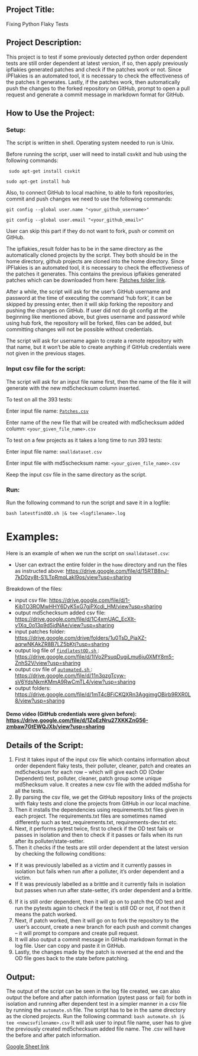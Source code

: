 ## Project Title:
Fixing Python Flaky Tests 

## Project Description:
This project is to test if some previously detected python order dependent tests are still order dependent at latest version, if so, then apply previously ipflakies generated patches and check if the patches work or not. Since iPFlakies is an automated tool, it is necessary to check the effectiveness of the patches it generates. Lastly, if the patches work, then automatically push the changes to the forked repository on GitHub, prompt to open a pull request and generate a commit message in markdown format for GitHub.

## How to Use the Project:	
    
### Setup:

The script is written in shell. Operating system needed to run is Unix.

Before running the script, user will need to install csvkit and hub using the following    commands: 

` sudo apt-get install csvkit`

 `sudo apt-get install hub`

Also, to connect GitHub to local machine, to able to fork repositories, commit and push changes we need to use the following commands: 
 
`git config --global user.name "<your_github_username>"`

`git config --global user.email "<your_github_email>"`

User can skip this part if they do not want to fork, push or commit on GitHub.

The ipflakies_result folder has to be in the same directory as the automatically cloned projects by the script. They both should be in the home directory, github projects are cloned into the home directory. Since iPFlakies is an automated tool, it is necessary to check the effectiveness of the patches it generates. This contains the previous ipflakies generated patches which can be downloaded from here: 
[Patches folder link]( https://drive.google.com/drive/folders/1u0TsD_PjaXZ-aqrwNKAkZR8B7LZ5bKtj?usp=sharing ).

After a while, the script will ask for the user’s GitHub username and password at the time of executing the command ‘hub fork’, it can be skipped by pressing enter, then it will skip forking the repository and pushing the changes on GitHub. If user did not do git config at the beginning like mentioned above, but gives username and password while using hub fork, the repository will be forked, files can be added, but committing changes will not be possible without credentials. 

The script will ask for username again to create a remote repository with that name, but it won’t be able to create anything if GitHub credentials were not given in the previous stages. 

### Input csv file for the script: 

The script will ask for an input file name first, then the name of the file it will generate with the new md5checksum column inserted. 

To test on all the 393 tests:

Enter input file name: [ `Patches.csv` ](https://drive.google.com/file/d/1_PhVR5Zl8aH_9Xhz-35XO78EoWLqXG4B/view?usp=sharing)

Enter name of the new file that will be created with md5checksum added column: `<your_given_file_name>.csv`

To test on a few projects as it takes a long time to run 393 tests:

Enter input file name: `smalldataset.csv`

Enter input file with md5schecksum name: `<your_given_file_name>.csv`

Keep the input csv file in the same directory as the script. 

### Run: 

Run the following command to run the script and save it in a logfile:

`bash latestfindOD.sh |& tee <logfilename>.log`

# Examples: 

Here is an example of when we run the script on `smalldataset.csv`: 
- User can extract the entire folder in the `home` directory and run the files as instructed above: https://drive.google.com/file/d/15RTB8nJ-7kD0zy8t-S1LTpRmqLakI9os/view?usp=sharing

Breakdown of the files: 
- input csv file: https://drive.google.com/file/d/1-KjbTO3ROMwHHY6DyK5xG7gjPXcdi_HM/view?usp=sharing
- output md5checksum added csv file: https://drive.google.com/file/d/1C4xmUAC_EcXIt-v1Xq_0o13p9d5idNAe/view?usp=sharing
- input patches folder:  https://drive.google.com/drive/folders/1u0TsD_PjaXZ-aqrwNKAkZR8B7LZ5bKtj?usp=sharing
- output log file of [ `findlatestOD.sh` ](https://github.com/suzzy777/Flaky_tests/blob/master/latestfindOD.sh) : https://drive.google.com/file/d/1IVo2PsuqDugiLmu6ju0XMY8m5-ZnhS2V/view?usp=sharing
- output csv file of [ `automated.sh` ](https://github.com/suzzy777/Flaky_tests/blob/master/automated.sh) : https://drive.google.com/file/d/11n3qzgTcyw-sV6YdsNkmKMmA9RwCmTL4/view?usp=sharing
- output folders: https://drive.google.com/file/d/1mT4cBFiCKQXRn3AggjmgOBirb9RXR0L8/view?usp=sharing
#### Demo video (GitHub credentials were given before): https://drive.google.com/file/d/1ZoEzNru27XKKZnG56-zmbaw7GtEWQJXb/view?usp=sharing

## Details of the Script:

1.	First it takes input of the input csv file which contains information about order dependent flaky tests, their polluter, cleaner, patch and creates an md5checksum for each row – which will give each OD (Order Dependent) test, polluter, cleaner, patch group some unique md5hecksum value. It creates a new csv file with the added md5sha for all the tests.  
2.	By parsing the csv file, we get the GitHub repository links of the projects with flaky tests and clone the projects from GitHub in our local machine.
3.	Then it installs the dependencies using requirements.txt files given in each project. The requirements.txt files are sometimes named differently such as test_requirements.txt, requirements-dev.txt etc. 
4.	Next, it performs pytest twice, first to check if the OD test fails or passes in isolation and then to check if it passes or fails when its run after its polluter/state-setter. 
5.	Then it checks if the tests are still order dependent at the latest version by checking the following conditions:
-	If it was previously labelled as a victim and it currently passes in isolation but fails when run after a polluter, it’s order dependent and a victim.
-	If it was previously labelled as a brittle and it currently fails in isolation but passes when run after state-setter, it’s order dependent and a brittle. 
6.	If it is still order dependent, then it will go on to patch the OD test and run the pytests again to check if the test is still OD or not, if not then it means the patch worked. 
7.	Next, if patch worked, then it will go on to fork the repository to the user’s account, create a new branch for each push and commit changes – it will prompt to compare and create pull request. 
8.	It will also output a commit message in GitHub markdown format in the log file. User can copy and paste it in GitHub.
9.	Lastly, the changes made by the patch is reversed at the end and the OD file goes back to the state before patching.

## Output: 

The output of the script can be seen in the log file created, we can also output the before and after patch information (pytest pass or fail) for both in isolation and running after dependent test in a simpler manner in a csv file by running the `automate.sh` file. The script has to be in the same directory as the cloned projects. Run the following command: 
`bash automate.sh |& tee <newcsvfilename>.csv`
It will ask user to input file name, user has to give the previously created md5checksum added file name.
The <newcsvfilename>.csv will have the before and after patch information.
   
 


[Google Sheet link]( https://docs.google.com/spreadsheets/d/1HwpPlm0sNNivqnh-S0sTxHW4u6hKiWlVLhzX-wpHHd4/edit#gid=1402605759 )
